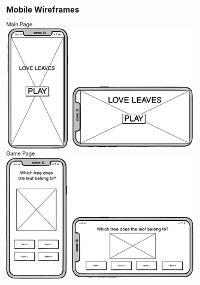 ## Mobile Wireframes
Main Page
![Main Page](/assets/images/wf-imgs/mobile-main.png)
Game Page
![Game Page](/assets/images/wf-imgs/mobile-play.png)